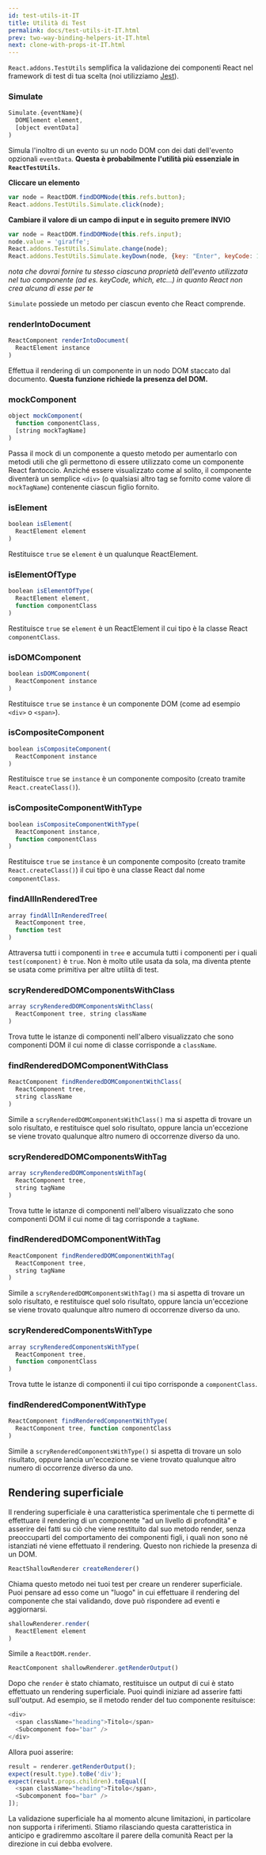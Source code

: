 ```yaml
---
id: test-utils-it-IT
title: Utilità di Test
permalink: docs/test-utils-it-IT.html
prev: two-way-binding-helpers-it-IT.html
next: clone-with-props-it-IT.html
---
```


`React.addons.TestUtils` semplifica la validazione dei componenti React nel framework di test di tua scelta (noi utilizziamo [Jest](https://facebook.github.io/jest/)).

### Simulate

```javascript
Simulate.{eventName}(
  DOMElement element,
  [object eventData]
)
```

Simula l'inoltro di un evento su un nodo DOM con dei dati dell'evento opzionali `eventData`. **Questa è probabilmente l'utilità più essenziale in `ReactTestUtils`.**

**Cliccare un elemento**

```javascript
var node = ReactDOM.findDOMNode(this.refs.button);
React.addons.TestUtils.Simulate.click(node);
```

**Cambiare il valore di un campo di input e in seguito premere INVIO**

```javascript
var node = ReactDOM.findDOMNode(this.refs.input);
node.value = 'giraffe';
React.addons.TestUtils.Simulate.change(node);
React.addons.TestUtils.Simulate.keyDown(node, {key: "Enter", keyCode: 13, which: 13});
```

*nota che dovrai fornire tu stesso ciascuna proprietà dell'evento utilizzata nel tuo componente (ad es. keyCode, which, etc...) in quanto React non crea alcuna di esse per te*

`Simulate` possiede un metodo per ciascun evento che React comprende.

### renderIntoDocument

```javascript
ReactComponent renderIntoDocument(
  ReactElement instance
)
```

Effettua il rendering di un componente in un nodo DOM staccato dal documento. **Questa funzione richiede la presenza del DOM.**

### mockComponent

```javascript
object mockComponent(
  function componentClass,
  [string mockTagName]
)
```

Passa il mock di un componente a questo metodo per aumentarlo con metodi utili che gli permettono di essere utilizzato come un componente React fantoccio. Anziché essere visualizzato come al solito, il componente diventerà un semplice `<div>` (o qualsiasi altro tag se fornito come valore di `mockTagName`) contenente ciascun figlio fornito.

### isElement

```javascript
boolean isElement(
  ReactElement element
)
```

Restituisce `true` se `element` è un qualunque ReactElement.

### isElementOfType

```javascript
boolean isElementOfType(
  ReactElement element,
  function componentClass
)
```

Restituisce `true` se `element` è un ReactElement il cui tipo è la classe React `componentClass`.

### isDOMComponent

```javascript
boolean isDOMComponent(
  ReactComponent instance
)
```

Restituisce `true` se `instance` è un componente DOM (come ad esempio `<div>` o `<span>`).

### isCompositeComponent

```javascript
boolean isCompositeComponent(
  ReactComponent instance
)
```

Restituisce `true` se `instance` è un componente composito (creato tramite `React.createClass()`).

### isCompositeComponentWithType

```javascript
boolean isCompositeComponentWithType(
  ReactComponent instance,
  function componentClass
)
```

Restituisce `true` se `instance` è un componente composito (creato tramite `React.createClass()`) il cui tipo è una classe React dal nome `componentClass`.

### findAllInRenderedTree

```javascript
array findAllInRenderedTree(
  ReactComponent tree,
  function test
)
```

Attraversa tutti i componenti in `tree` e accumula tutti i componenti per i quali `test(component)` è `true`. Non è molto utile usata da sola, ma diventa ptente se usata come primitiva per altre utilità di test.

### scryRenderedDOMComponentsWithClass

```javascript
array scryRenderedDOMComponentsWithClass(
  ReactComponent tree, string className
)
```

Trova tutte le istanze di componenti nell'albero visualizzato che sono componenti DOM il cui nome di classe corrisponde a `className`.

### findRenderedDOMComponentWithClass

```javascript
ReactComponent findRenderedDOMComponentWithClass(
  ReactComponent tree,
  string className
)
```

Simile a `scryRenderedDOMComponentsWithClass()` ma si aspetta di trovare un solo risultato, e restituisce quel solo risultato, oppure lancia un'eccezione se viene trovato qualunque altro numero di occorrenze diverso da uno.

### scryRenderedDOMComponentsWithTag

```javascript
array scryRenderedDOMComponentsWithTag(
  ReactComponent tree,
  string tagName
)
```

Trova tutte le istanze di componenti nell'albero visualizzato che sono componenti DOM il cui nome di tag corrisponde a `tagName`.

### findRenderedDOMComponentWithTag

```javascript
ReactComponent findRenderedDOMComponentWithTag(
  ReactComponent tree,
  string tagName
)
```

Simile a `scryRenderedDOMComponentsWithTag()` ma si aspetta di trovare un solo risultato, e restituisce quel solo risultato, oppure lancia un'eccezione se viene trovato qualunque altro numero di occorrenze diverso da uno.

### scryRenderedComponentsWithType

```javascript
array scryRenderedComponentsWithType(
  ReactComponent tree,
  function componentClass
)
```

Trova tutte le istanze di componenti il cui tipo corrisponde a `componentClass`.

### findRenderedComponentWithType

```javascript
ReactComponent findRenderedComponentWithType(
  ReactComponent tree, function componentClass
)
```

Simile a `scryRenderedComponentsWithType()` si aspetta di trovare un solo risultato, oppure lancia un'eccezione se viene trovato qualunque altro numero di occorrenze diverso da uno.


## Rendering superficiale

Il rendering superficiale è una caratteristica sperimentale che ti permette di effettuare il rendering di un componente "ad un livello di profondità" e asserire dei fatti su ciò che viene restituito dal suo metodo render, senza preoccuparti del comportamento dei componenti figli, i quali non sono né istanziati né viene effettuato il rendering. Questo non richiede la presenza di un DOM.

```javascript
ReactShallowRenderer createRenderer()
```

Chiama questo metodo nei tuoi test per creare un renderer superficiale. Puoi pensare ad esso come un "luogo" in cui effettuare il rendering del componente che stai validando, dove può rispondere ad eventi e aggiornarsi.

```javascript
shallowRenderer.render(
  ReactElement element
)
```

Simile a `ReactDOM.render`.

```javascript
ReactComponent shallowRenderer.getRenderOutput()
```

Dopo che `render` è stato chiamato, restituisce un output di cui è stato effettuato un rendering superficiale. Puoi quindi iniziare ad asserire fatti sull'output. Ad esempio, se il metodo render del tuo componente resituisce:

```javascript
<div>
  <span className="heading">Titolo</span>
  <Subcomponent foo="bar" />
</div>
```

Allora puoi asserire:

```javascript
result = renderer.getRenderOutput();
expect(result.type).toBe('div');
expect(result.props.children).toEqual([
  <span className="heading">Titolo</span>,
  <Subcomponent foo="bar" />
]);
```

La validazione superficiale ha al momento alcune limitazioni, in particolare non supporta i riferimenti. Stiamo rilasciando questa caratteristica in anticipo e gradiremmo ascoltare il parere della comunità React per la direzione in cui debba evolvere.
